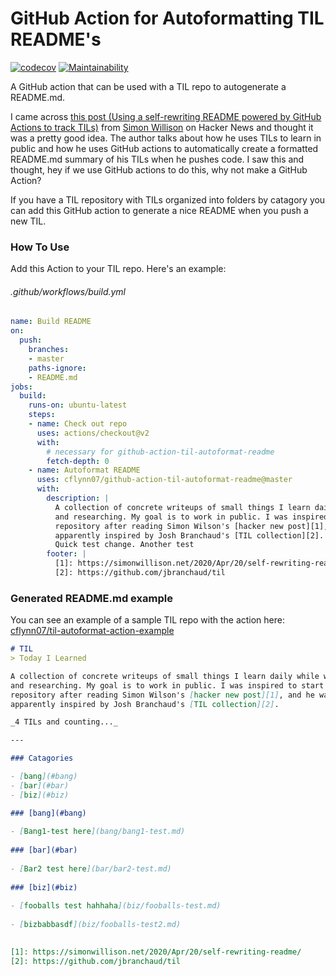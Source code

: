 # GitHub Action for Autoformatting TIL README's

[![codecov](https://codecov.io/gh/cflynn07/github-action-til-autoformat-readme/branch/master/graph/badge.svg)](https://codecov.io/gh/cflynn07/github-action-til-autoformat-readme)
[![Maintainability](https://api.codeclimate.com/v1/badges/a2d85af2b4450ba36c63/maintainability)](https://codeclimate.com/github/cflynn07/github-action-til-autoformat-readme/maintainability)

A GitHub action that can be used with a TIL repo to autogenerate a README.md. 

I came across [this post (Using a self-rewriting README powered by GitHub
Actions to track TILs)][1] from [Simon Willison][3] on Hacker News and thought
it was a pretty good idea. The author talks about how he uses TILs to learn in
public and how he uses GitHub actions to automatically create a formatted
README.md summary of his TILs when he pushes code. I saw this and thought,
hey if we use GitHub actions to do this, why not make a GitHub Action?

If you have a TIL repository with TILs organized into folders by catagory you
can add this GitHub action to generate a nice README when you push a new TIL.

### How To Use
Add this Action to your TIL repo. Here's an example:
###### .github/workflows/build.yml
```yaml
name: Build README
on:
  push:
    branches:
    - master
    paths-ignore:
    - README.md
jobs:
  build:
    runs-on: ubuntu-latest
    steps:
    - name: Check out repo
      uses: actions/checkout@v2
      with:
        # necessary for github-action-til-autoformat-readme
        fetch-depth: 0
    - name: Autoformat README
      uses: cflynn07/github-action-til-autoformat-readme@master
      with:
        description: |
          A collection of concrete writeups of small things I learn daily while working
          and researching. My goal is to work in public. I was inspired to start this
          repository after reading Simon Wilson's [hacker new post][1], and he was
          apparently inspired by Josh Branchaud's [TIL collection][2].
          Quick test change. Another test
        footer: |
          [1]: https://simonwillison.net/2020/Apr/20/self-rewriting-readme/
          [2]: https://github.com/jbranchaud/til
```

### Generated README.md example

You can see an example of a sample TIL repo with the action here:
[cflynn07/til-autoformat-action-example](https://github.com/cflynn07/til-autoformat-action-example)

```markdown
# TIL
> Today I Learned

A collection of concrete writeups of small things I learn daily while working
and researching. My goal is to work in public. I was inspired to start this
repository after reading Simon Wilson's [hacker new post][1], and he was
apparently inspired by Josh Branchaud's [TIL collection][2].

_4 TILs and counting..._

---

### Catagories

- [bang](#bang)
- [bar](#bar)
- [biz](#biz)

### [bang](#bang)
  
- [Bang1-test here](bang/bang1-test.md)
  
### [bar](#bar)
  
- [Bar2 test here](bar/bar2-test.md)
  
### [biz](#biz)
  
- [fooballs test hahhaha](biz/fooballs-test.md)
  
- [bizbabbasdf](biz/fooballs-test2.md)
  

[1]: https://simonwillison.net/2020/Apr/20/self-rewriting-readme/
[2]: https://github.com/jbranchaud/til
```

[1]: https://news.ycombinator.com/item?id=22920437
[2]: https://simonwillison.net/2020/Apr/20/self-rewriting-readme/
[3]: https://github.com/simonw
